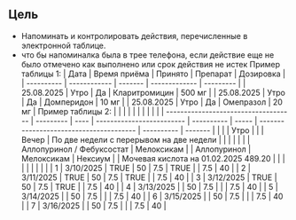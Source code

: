 ## Цель 
- Напоминать и контролировать действия, перечисленные в электронной таблице.
- что бы напоминалка была в трее телефона, если действие еще не было отмечено как выполнено или срок действия не истек
Пример таблицы 1:
| Дата       | Время приёма | Принято | Препарат      | Дозировка |
| ---------- | ------------ | ------- | ------------- | --------- |
| 25.08.2025 | Утро         | Да      | Кларитромицин | 500 мг    |
| 25.08.2025 | Утро         | Да      | Домперидон    | 10 мг     |
| 25.08.2025 | Утро         | Да      | Омепразол     | 20 мг     |
Пример таблицы 2:
|                                      |           |      |                           |            |       |                                         |            |         |
| ------------------------------------ | --------- | ---- | ------------------------- | ---------- | ----- | --------------------------------------- | ---------- | ------- |
|                                      |           | Утро |                           |            | Вечер | По две недели с перерывом на две недели |            |         |
|                                      |           |      | Аллопуринол / Фебуксостат | Мелоксикам |       | Аллопуринол                             | Мелоксикам | Нексиум |
| Мочевая кислота на 01.02.2025 489.20 |           |      |                           |            |       |                                         |            |         |
| 1                                    | 3/10/2025 | TRUE | 50                        | 7.5        | TRUE  |                                         | 7.5        | 40      |
| 2                                    | 3/11/2025 | TRUE | 50                        | 7.5        | TRUE  |                                         | 7.5        | 40      |
| 3                                    | 3/12/2025 | TRUE | 50                        | 7.5        | TRUE  |                                         | 7.5        | 40      |
| 4                                    | 3/13/2025 |      | 50                        | 7.5        |       |                                         | 7.5        | 40      |
| 5                                    | 3/14/2025 |      | 50                        | 7.5        |       |                                         | 7.5        | 40      |
| 6                                    | 3/15/2025 |      | 50                        | 7.5        |       |                                         | 7.5        | 40      |
| 7                                    | 3/16/2025 |      | 50                        | 7.5        |       |                                         | 7.5        | 40      |

